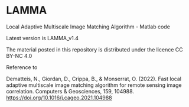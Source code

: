 # LAMMA
Local Adaptive Multiscale Image Matching Algorithm - Matlab code

Latest version is LAMMA_v1.4

The material posted in this repository is distributed under the licence CC BY-NC 4.0

Reference to

Dematteis, N., Giordan, D., Crippa, B., & Monserrat, O. (2022). 
Fast local adaptive multiscale image matching algorithm for remote sensing image correlation. 
Computers & Geosciences, 159, 104988.
https://doi.org/10.1016/j.cageo.2021.104988
